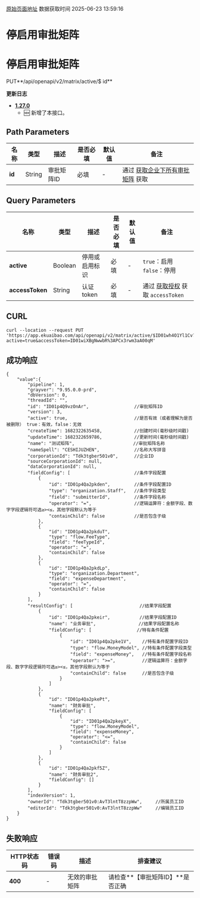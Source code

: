 [原始页面地址](https://docs.ekuaibao.com/docs/open-api/matrix/active-matrix)
数据获取时间 2025-06-23 13:59:16

# 停启用审批矩阵

# 停启用审批矩阵  
  
PUT**/api/openapi/v2/matrix/active/$ id**

**更新日志**

  * [**1.27.0**](/updateLog/update-log#1270)
    * 🆕 新增了本接口。



## Path Parameters​

名称| 类型| 描述| 是否必填| 默认值| 备注  
---|---|---|---|---|---  
**id**|  String| 审批矩阵ID| 必填| -| 通过 [获取企业下所有审批矩阵](/docs/open-api/matrix/get-matrixs) 获取  
  
## Query Parameters​

名称| 类型| 描述| 是否必填| 默认值| 备注  
---|---|---|---|---|---  
**active**|  Boolean| 停用或启用标识| 必填| -| `true`：启用 `false`：停用  
**accessToken**|  String| 认证token| 必填| -| 通过 [获取授权](/docs/open-api/getting-started/auth) 获取 `accessToken`  
  
## CURL​
    
    
    curl --location --request PUT 'https://app.ekuaibao.com/api/openapi/v2/matrix/active/$ID01wh4O1Yl1Cv?active=true&accessToken=ID01wiXBgNwwbR%3APCx3rwm3aA00qM'  
    

## 成功响应​
    
    
    {  
        "value":{  
            "pipeline": 1,  
            "grayver": "9.95.0.0-prd",  
            "dbVersion": 0,  
            "threadId": "",  
            "id": "ID01p4Q9vzOnAr",                 //审批矩阵ID  
            "version": 3,  
            "active": true,                         //是否有效（或者理解为是否被删除） true：有效，false：无效  
            "createTime": 1682322635458,            //创建时间(毫秒级时间戳)  
            "updateTime": 1682322659786,            //更新时间(毫秒级时间戳)  
            "name": "测试矩阵",                      //审批矩阵名称  
            "nameSpell": "CESHIJUZHEN",             //名称大写拼音  
            "corporationId": "Tdk3tgber501v0",      //企业ID  
            "sourceCorporationId": null,  
            "dataCorporationId": null,  
            "fieldConfig": [                        //条件字段配置  
                {  
                    "id": "ID01p4Qa2pkden",         //条件字段配置ID  
                    "type": "organization.Staff",   //条件字段类型  
                    "field": "submitterId",         //条件字段名称  
                    "operator": "=",                //逻辑运算符：金额字段、数字字段逻辑符可选≥><≤，其他字段默认为等于  
                    "containChild": false           //是否包含子级  
                },  
                {  
                    "id": "ID01p4Qa2pkduT",  
                    "type": "flow.FeeType",  
                    "field": "feeTypeId",  
                    "operator": "=",  
                    "containChild": false  
                },  
                {  
                    "id": "ID01p4Qa2pkdLp",  
                    "type": "organization.Department",  
                    "field": "expenseDepartment",  
                    "operator": "=",  
                    "containChild": false  
                }  
            ],  
            "resultConfig": [                         //结果字段配置  
                {  
                    "id": "ID01p4Qa2pkeir",           //结果字段配置ID  
                    "name": "业务审批",                //结果字段配置名称  
                    "fieldConfig": [                 //特有条件配置  
                        {  
                            "id": "ID01p4Qa2pke1V",    //特有条件配置字段ID    
                            "type": "flow.MoneyModel", //特有条件配置字段类型  
                            "field": "expenseMoney",   //特有条件配置字段名称    
                            "operator": ">=",          //逻辑运算符：金额字段、数字字段逻辑符可选≥><≤，其他字段默认为等于  
                            "containChild": false      //是否包含子级  
                        }  
                    ]  
                },  
                {  
                    "id": "ID01p4Qa2pkePt",  
                    "name": "财务审批",  
                    "fieldConfig": [  
                        {  
                            "id": "ID01p4Qa2pkeyX",  
                            "type": "flow.MoneyModel",  
                            "field": "expenseMoney",  
                            "operator": "<=",  
                            "containChild": false  
                        }  
                    ]  
                },  
                {  
                    "id": "ID01p4Qa2pkf5Z",  
                    "name": "财务审批2",  
                    "fieldConfig": []  
                }  
            ],  
            "indexVersion": 1,  
            "ownerId": "Tdk3tgber501v0:AvT3lntT8zzpWw",     //所属员工ID  
            "editorId": "Tdk3tgber501v0:AvT3lntT8zzpWw"     //编辑员工ID  
        }  
    }  
    

## 失败响应​

HTTP状态码| 错误码| 描述| 排查建议  
---|---|---|---  
**400**|  -| 无效的审批矩阵| 请检查**【审批矩阵ID】**是否正确
